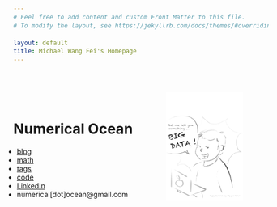```yaml
---
# Feel free to add content and custom Front Matter to this file.
# To modify the layout, see https://jekyllrb.com/docs/themes/#overriding-theme-defaults

layout: default
title: Michael Wang Fei's Homepage
---
```


<header>
<meta name="description" content="Numerical Ocean; author: Michael WANG Fei">
<link rel="stylesheet" href="{{ "/css/main.css" | prepend: site.baseurl }}">
</header>

<body>
	<div id='landing'>
		<div id='landing-left' style="width:60%; float:left">
		<br>
		<h1>Numerical Ocean</h1>
		<ul id='links' style="padding-left:7px">
			<li>
				<a href='/blog'>blog</a>
			</li>
            <li>
				<a href='/math'>math</a>
			</li>
			<li>
				<a href='/tags'>tags</a>
			</li>
			<li>
				<a href='https://github.com/oceanumeric' target='_blank'>code</a>
			</li>
            <li>
            <a href='https://www.linkedin.com/in/fei-michael-wang-b4252159/' target='_blank'>LinkedIn</a>
            </li>
			<li id='contact'>
				numerical[dot]ocean@gmail.com
			</li>
		</ul>
		</div>
		<div id='landing-right'>
		<img src="/images/homepage-banner.png" style="width:30%" alt='homepage-image-BIG-DATA'>
		</div>
	</div>
</body>